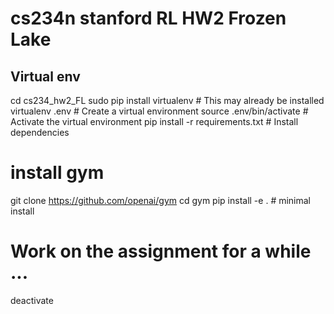 # cs234n stanford RL HW2 Frozen Lake 
## Virtual env
cd cs234_hw2_FL
sudo pip install virtualenv      # This may already be installed
virtualenv .env                  # Create a virtual environment
source .env/bin/activate         # Activate the virtual environment
pip install -r requirements.txt  # Install dependencies
 # install gym
git clone https://github.com/openai/gym
cd gym
pip install -e . # minimal install
# Work on the assignment for a while ...
deactivate 